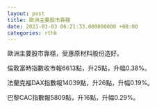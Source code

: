 ```yaml
---
layout: post
title: 歐洲主要股市靠穩
date: 2021-03-03 06:21:33.000000000 +08:00
categories: rthk
---
```


歐洲主要股市靠穩，受惠原材料股份造好。

倫敦富時指數收市報6613點，升25點，升幅0.38%。

法蘭克福DAX指數報14039點，升26點，升幅0.19%。

巴黎CAC指數報5809點，升16點，升幅0.29%。
